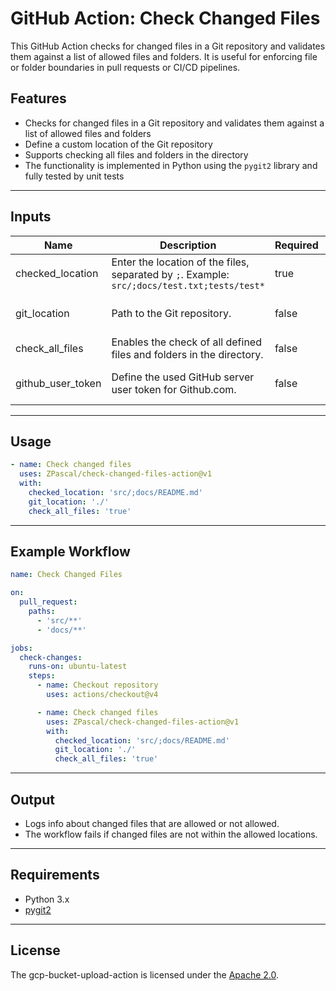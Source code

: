 # GitHub Action: Check Changed Files

This GitHub Action checks for changed files in a Git repository and validates them against a list of allowed files and folders. It is useful for enforcing file or folder boundaries in pull requests or CI/CD pipelines.

## Features

- Checks for changed files in a Git repository and validates them against a list of allowed files and folders
- Define a custom location of the Git repository
- Supports checking all files and folders in the directory
- The functionality is implemented in Python using the `pygit2` library and fully tested by unit tests

---

## Inputs

| Name              | Description                                                                                  | Required | Default                     |
|-------------------|----------------------------------------------------------------------------------------------|----------|-----------------------------|
| checked_location  | Enter the location of the files, separated by `;`. Example: `src/;docs/test.txt;tests/test*` | true     |                             |
| git_location      | Path to the Git repository.                                                                  | false    | (current working directory) |
| check_all_files   | Enables the check of all defined files and folders in the directory.                         | false    | false                       |
| github_user_token | Define the used GitHub server user token for Github.com.                                     | false    | ${{ github.token }}         |

---

## Usage

```yaml
- name: Check changed files
  uses: ZPascal/check-changed-files-action@v1
  with:
    checked_location: 'src/;docs/README.md'
    git_location: './'
    check_all_files: 'true'
```

---

## Example Workflow

```yaml
name: Check Changed Files

on:
  pull_request:
    paths:
      - 'src/**'
      - 'docs/**'

jobs:
  check-changes:
    runs-on: ubuntu-latest
    steps:
      - name: Checkout repository
        uses: actions/checkout@v4

      - name: Check changed files
        uses: ZPascal/check-changed-files-action@v1
        with:
          checked_location: 'src/;docs/README.md'
          git_location: './'
          check_all_files: 'true'
```

---

## Output

- Logs info about changed files that are allowed or not allowed.
- The workflow fails if changed files are not within the allowed locations.

---

## Requirements

- Python 3.x
- [pygit2](https://www.pygit2.org/)

---

## License

The gcp-bucket-upload-action is licensed under the [Apache 2.0](LICENSE).
